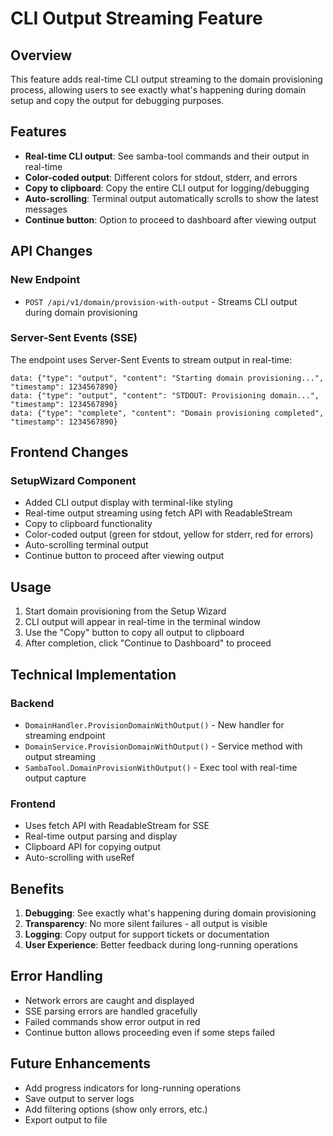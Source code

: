 # CLI Output Streaming Feature

## Overview

This feature adds real-time CLI output streaming to the domain provisioning process, allowing users to see exactly what's happening during domain setup and copy the output for debugging purposes.

## Features

- **Real-time CLI output**: See samba-tool commands and their output in real-time
- **Color-coded output**: Different colors for stdout, stderr, and errors
- **Copy to clipboard**: Copy the entire CLI output for logging/debugging
- **Auto-scrolling**: Terminal output automatically scrolls to show the latest messages
- **Continue button**: Option to proceed to dashboard after viewing output

## API Changes

### New Endpoint

- `POST /api/v1/domain/provision-with-output` - Streams CLI output during domain provisioning

### Server-Sent Events (SSE)

The endpoint uses Server-Sent Events to stream output in real-time:

```
data: {"type": "output", "content": "Starting domain provisioning...", "timestamp": 1234567890}
data: {"type": "output", "content": "STDOUT: Provisioning domain...", "timestamp": 1234567890}
data: {"type": "complete", "content": "Domain provisioning completed", "timestamp": 1234567890}
```

## Frontend Changes

### SetupWizard Component

- Added CLI output display with terminal-like styling
- Real-time output streaming using fetch API with ReadableStream
- Copy to clipboard functionality
- Color-coded output (green for stdout, yellow for stderr, red for errors)
- Auto-scrolling terminal output
- Continue button to proceed after viewing output

## Usage

1. Start domain provisioning from the Setup Wizard
2. CLI output will appear in real-time in the terminal window
3. Use the "Copy" button to copy all output to clipboard
4. After completion, click "Continue to Dashboard" to proceed

## Technical Implementation

### Backend

- `DomainHandler.ProvisionDomainWithOutput()` - New handler for streaming endpoint
- `DomainService.ProvisionDomainWithOutput()` - Service method with output streaming
- `SambaTool.DomainProvisionWithOutput()` - Exec tool with real-time output capture

### Frontend

- Uses fetch API with ReadableStream for SSE
- Real-time output parsing and display
- Clipboard API for copying output
- Auto-scrolling with useRef

## Benefits

1. **Debugging**: See exactly what's happening during domain provisioning
2. **Transparency**: No more silent failures - all output is visible
3. **Logging**: Copy output for support tickets or documentation
4. **User Experience**: Better feedback during long-running operations

## Error Handling

- Network errors are caught and displayed
- SSE parsing errors are handled gracefully
- Failed commands show error output in red
- Continue button allows proceeding even if some steps failed

## Future Enhancements

- Add progress indicators for long-running operations
- Save output to server logs
- Add filtering options (show only errors, etc.)
- Export output to file
